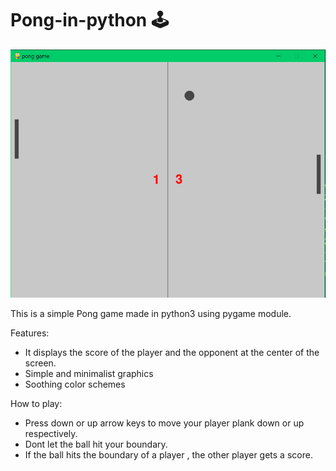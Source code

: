 # Pong-in-python :joystick:


<p align="center">
  <img src="https://github.com/IshanMehta115/Pong-in-python/blob/main/screenshot.PNG" alt="Game Screenshot" width="800px">
</p>


This is a simple Pong game made in python3 using pygame module.

Features:

- It displays the score of the player and the opponent at the center of the screen.
- Simple and minimalist graphics
- Soothing color schemes
    
How to play:

- Press down or up arrow keys to move your player plank down or up respectively.
- Dont let the ball hit your boundary.
- If the ball hits the boundary of a player , the other player gets a score.
